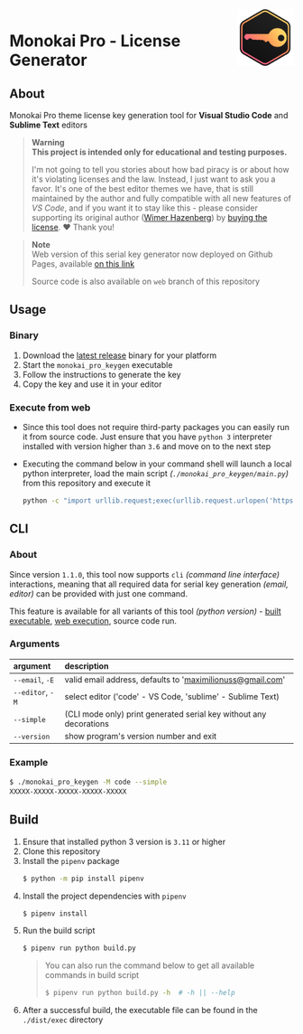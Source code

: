 <img align="right" width="100" height="100" src="./data/icons/icon_main.png">

# Monokai Pro - License Generator


## About
Monokai Pro theme license key generation tool for **Visual Studio Code** and **Sublime Text** editors

> **Warning**  
> **This project is intended only for educational and testing purposes.**  
>
> I'm not going to tell you stories about how bad piracy is or about how it's violating licenses and the law. Instead, I just want to ask you a favor. It's one of the best editor themes we have, that is still maintained by the author and fully compatible with all new features of *VS Code*, and if you want it to stay like this - please consider supporting its original author ([Wimer Hazenberg](https://monokai.nl/)) by [buying the license](https://monokai.pro/). ❤️ Thank you!

> **Note**  
> Web version of this serial key generator now deployed on Github Pages, available [on this link](https://maximilionus.github.io/monokai_pro_keygen)  
>
> Source code is also available on `web` branch of this repository


## Usage
### Binary
1. Download the [latest release](https://github.com/maximilionus/monokai_pro_keygen/releases/latest/) binary for your platform
2. Start the `monokai_pro_keygen` executable
3. Follow the instructions to generate the key
4. Copy the key and use it in your editor

### Execute from web
- Since this tool does not require third-party packages you can easily run it from source code. Just ensure that you have `python 3` interpreter installed with version higher than `3.6` and move on to the next step

- Executing the command below in your command shell will launch a local python interpreter, load the main script *(`./monokai_pro_keygen/main.py`)* from this repository and execute it
    ```bash
    python -c "import urllib.request;exec(urllib.request.urlopen('https://github.com/maximilionus/monokai_pro_keygen/raw/master/monokai_pro_keygen/main.py').read())"
    ```


## CLI
### About
Since version `1.1.0`, this tool now supports `cli` *(command line interface)* interactions, meaning that all required data for serial key generation *(email, editor)* can be provided with just one command.

This feature is available for all variants of this tool *(python version)* - [built executable](#binary), [web execution](#execute-from-web), source code run.

### Arguments
| argument         | description                                                        |
| :--------------- | :----------------------------------------------------------------- |
| `--email`, `-E`  | valid email address, defaults to 'maximilionuss@gmail.com'         |
| `--editor`, `-M` | select editor ('code' - VS Code, 'sublime' - Sublime Text)         |
| `--simple`       | (CLI mode only) print generated serial key without any decorations |
| `--version`      | show program's version number and exit                             |

### Example
```bash
$ ./monokai_pro_keygen -M code --simple
XXXXX-XXXXX-XXXXX-XXXXX-XXXXX
```


## Build
1. Ensure that installed python 3 version is `3.11` or higher
2. Clone this repository
3. Install the `pipenv` package
   ```bash
   $ python -m pip install pipenv
   ```
4. Install the project dependencies with `pipenv`
   ```bash
   $ pipenv install
   ```
5. Run the build script
   ```bash
   $ pipenv run python build.py
   ```
   > You can also run the command below to get all available commands in build script
   > ```bash
   > $ pipenv run python build.py -h  # -h || --help
   > ```
6. After a successful build, the executable file can be found in the `./dist/exec` directory
